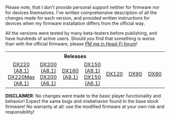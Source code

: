 Please note, that I don't provide personal support neither for firmware nor for devices themselves. I've written comprehensive description of all the changes made for each version, and provided written instructions for devices when my firmware installation differs from the official way.

All the versions were tested by many beta-testers before publishing, and have hundreds of active users. Should you find that something is worse than with the official firmware, please [PM me in Head-Fi forum](https://www.head-fi.org/conversations/add?to=Lurker0)!

<table width="100%">
  <tr>
    <th colspan="6" align="center">Releases</th>
  </tr>
  <tr>
    <td width="14.3%" align="center"><a href="https://github.com/Lurker00/DX220-Firmware-Add-on/releases">DX220 (A8.1)</a><br /><a href="https://github.com/Lurker00/DX220Max-Firmware-Add-on/releases">DX220Max (A8.1)</a></td>
    <td width="14.3%" align="center"><a href="https://github.com/Lurker00/DX200-Firmware-Add-on/releases">DX200 (A8.1)</a><br /><a href="https://github.com/Lurker00/DX200-firmware/releases">DX200 (A6.1)</a></td>
    <td width="14.3%" align="center"><a href="https://github.com/Lurker00/DX160-Firmware-Add-on/releases">DX160 (A8.1)</a></td>
    <td width="14.3%" align="center"><a href="https://github.com/Lurker00/DX150-Firmware-Add-on/releases">DX150 (A8.1)</a><br /><a href="https://github.com/Lurker00/DX150-firmware/releases">DX150 (A6.1)</a></td>
    <td width="14.3%" align="center"><a href="https://github.com/Lurker00/DX120-firmware/releases">DX120</a></td>
    <td width="14.3%" align="center"><a href="https://github.com/Lurker00/DX90-firmware/releases">DX90</a></td>
    <td width="14.3%" align="center"><a href="https://github.com/Lurker00/DX80-firmware/releases">DX80</a></td>
  </tr>
</table>

**DISCLAIMER:** No changes were made to the basic player functionality and behavior! Expect the same bugs and misbehavior found in the base stock firmware! No warranty at all: use the modified firmware at your own risk and responsibility!
